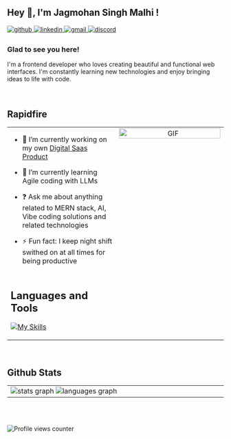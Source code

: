 ## Hey 👋, I'm Jagmohan Singh Malhi !  
  

<a href="https://github.com/JXLEE007" target="_blank">
<img src=https://img.shields.io/badge/github-%2324292e.svg?&style=for-the-badge&logo=github&logoColor=white alt=github style="margin-bottom: 5px;" />
</a>
<a href="https://linkedin.com/in/https://www.linkedin.com/in/jagmohan-singh-malhi-a67805243/" target="_blank">
<img src=https://img.shields.io/badge/linkedin-%231E77B5.svg?&style=for-the-badge&logo=linkedin&logoColor=white alt=linkedin style="margin-bottom: 5px;" />
</a>
<a href="mailto:jimmyfalco007@gmail.com" target="_blank">
<img src="https://img.shields.io/static/v1?message=Gmail&logo=gmail&label=&color=D14836&logoColor=white&labelColor=&style=for-the-badge" alt="gmail" style="margin-bottom: 5px;" />
</a>
<a href="https://discord.com/channels/1203981850171932692/1203981850884841513" target="_blank">
<img src="https://img.shields.io/static/v1?message=Discord&logo=discord&label=&color=7289DA&logoColor=white&labelColor=&style=for-the-badge" alt="discord" style="margin-bottom: 5px;" />
</a>




### Glad to see you here!  
I'm a frontend developer who loves creating beautiful and functional web interfaces. I'm constantly learning new technologies and enjoy bringing ideas to life with code.  
  

<br/>  


## Rapidfire  
<table>
  <tr>
    <td valign="top" width="50%">

- 🔭 I’m currently working on my own [Digital Saas Product](https://github.com/jxlee007/MUDRA)  
  

- 🌱 I’m currently learning Agile coding with LLMs  
  

- ❓ Ask me about anything related to MERN stack, AI, Vibe coding solutions and related technologies  
  

- ⚡ Fun fact: I keep night shift swithed on at all times for being productive  

</td>
<td valign="top" width="50%" rowspan="2">

<div align="center">
<img src="https://i.pinimg.com/originals/69/6a/95/696a95ed3008400c6168cab7379b2528.gif" alt="GIF" align="center" style="width: 100%" />
</div>  

</td>
</tr>
<tr>
<td valign="top" width="50%">

## Languages and Tools  
 
[![My Skills](https://skillicons.dev/icons?i=react,bootstrap,python,css,html,javascript,docker,typescript,mysql,mongodb,express,bash,raspberrypi,flask,linux,sass,rabbitmq,gatsby,firebase,nodejs,tailwindcss,astro,styledcomponents,nextjs,git,java,django,figma,vite,heroku,netlify,postman,npm&perline=7)](https://skillicons.dev)

</td>
</tr>
</table>


<br/>  

<!-- Stats Section -->
## Github Stats  
<table><tr><td valign="top" width="50%">

  <img src="https://github-readme-stats.vercel.app/api?username=jxlee007&hide_title=false&hide_rank=false&show_icons=true&include_all_commits=true&count_private=true&disable_animations=false&theme=dracula&locale=en&hide_border=false" alt="stats graph" />
  <img src="https://github-readme-stats.vercel.app/api/top-langs?username=jxlee007&locale=en&hide_title=false&layout=compact&card_width=320&langs_count=5&theme=dracula&hide_border=false" alt="languages graph" />

</td></tr></table>  

<br/>  

  

<br/>  

![Profile views counter](https://komarev.com/ghpvc/?username=jxlee007&&style=flat-square)  
  

<br/>  

